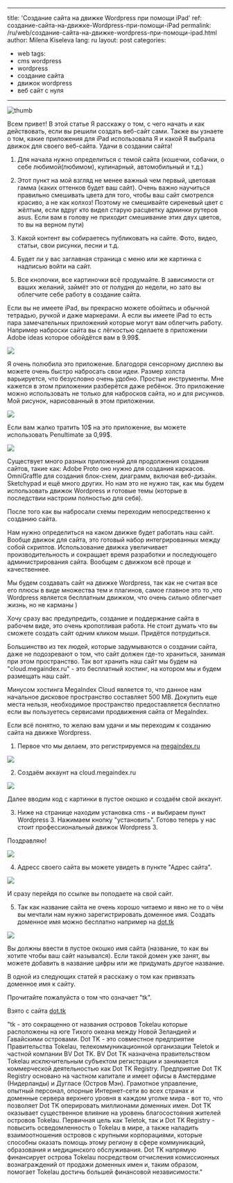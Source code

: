 
---
title: 'Создание сайта на движке Wordpress при помощи iPad'
ref: создание-сайта-на-движке-Wordpress-при-помощи-iPad
permalink: /ru/web/создание-сайта-на-движке-wordpress-при-помощи-ipad.html
author: Milena Kiseleva
lang: ru
layout: post
categories:
  - web
tags:
  - cms wordpress
  - wordpress
  - создание сайта
  - движок wordpress
  - веб сайт с нуля

---

![thumb](/images/milena/cоздание-сайта.jpg)

Всем привет! В этой статье Я расскажу о том, с чего начать и как действовать, если вы решили создать веб-сайт сами. Также вы узнаете о том, какие приложения для iPad использовала Я и какой Я выбрала движок для своего веб-сайта.
Удачи в создании сайта!


1. Для начала нужно определиться с темой сайта (кошечки, собачки, о себе любимой(любимом), кулинарный, автомобильный и т.д.)

2. Этот пункт на мой взгляд не менее важный чем первый, цветовая гамма (каких оттенков будет ваш сайт). Очень важно научиться правильно смешивать цвета для того, чтобы ваш сайт смотрелся красиво, а не как колхоз! Поэтому не смешивайте сиреневый цвет с жёлтым, если вдруг кто видел старую расцветку админки рутеров asus. Если вам в голову не приходит смешивание этих двух цветов, то вы на верном пути)

3. Какой контент вы собираетесь публиковать на сайте. Фото, видео, статьи, свои рисунки, песни и т.д.

4. Будет ли у вас заглавная страница с меню или же картинка с надписью войти на сайт.

5. Все кнопочки, все картиночки всё продумайте. В зависимости от ваших желаний, займёт это от полудня до недели, но зато вы облегчите себе работу в создание сайта.

Если вы не имеете iPad, вы прекрасно можете обойтись и обычной тетрадью, ручкой и даже маркерами. А если вы имеете iPad то есть пара замечательных приложений которые могут вам облегчить работу. Например наброски сайта вы с лёгкостью сделаете в приложении Adobe ideas которое обойдётся вам в 9.99$.

![](/images/milena/cоздание-сайта-1.jpg)

Я очень полюбила это приложение. Благодоря сенсорному дисплею вы можете очень быстро набросать свои идеи. Размер холста варьируется, что безусловно очень удобно. Простые инструменты. Мне кажется в этом приложении разберётся даже ребёнок. Это приложение можно использовать не только для набросков сайта, но и для рисунков. 
Мой рисунок, нарисованный в этом приложении.

![](/images/milena/cоздание-сайта-2.jpg)

Если вам жалко тратить 10$ на это приложение, вы можете использовать Penultimate за 0,99$.

![](/images/milena/cоздание-сайта-3.jpg)

Существует много разных приложений для продолжения создания сайтов, такие как:
Adobe Proto оно нужно для создания каркасов.
OmniGraffle для создания блок-схем, диаграмм, включая веб-дизайн. Sketchypad и ещё много других. Но нам это не нужно так, как мы будем использовать движок Wordpress и готовые темы (которые в последствии настроим полностью для себя).


После того как вы набросали схемы переходим непосредственно к созданию сайта.



Нам нужно определиться на каком движке будет работать наш сайт. Вообще движок для сайта, это готовый набор интегрированных между собой скриптов. Использование движка увеличивает производительность и сокращает время разработки и последующего администрирования сайта. Вообщем с движком всё проще и качественнее.

Мы будем создавать сайт на движке Wordpress, так как не считая все его плюсы в виде множества тем и плагинов, самое главное это то ,что Wordpress является бесплатным движком, что очень сильно облегчает жизнь, но не карманы )

Хочу сразу вас предупредить, создание и поддержание сайта в рабочем виде, это очень кропотливая работа. Не стоит думать что вы сможете создать сайт одним кликом мыши. Придётся потрудиться.

Большинство из тех людей, которые задумываются о создании сайта, даже не подозревают о том, что сайт должен где-то храниться, занимая при этом пространство. Так вот хранить наш сайт мы будем на "cloud.megaindex.ru" - это бесплатный хостинг, на котором мы и будем размещать наш сайт.

Минусом хостинга MegaIndex Cloud является то, что данное нам начальное дисковое пространство составляет 500 MB. Докупить еще места нельзя, необходимое пространство предоставляется бесплатно если вы пользуетесь сервисами продвижения сайта от MegaIndex.

Если всё понятно, то желаю вам удачи и мы переходим к созданию сайта на движке Wordpress.

1) Первое что мы делаем, это регистрируемся на [megaindex.ru](https://www.megaindex.ru)

![](/images/milena/cоздание-сайта-4.jpg)


2) Создаём аккаунт на cloud.megaindex.ru

![](/images/milena/cоздание-сайта-5.jpg)


Далее вводим код с картинки в пустое окошко и создаём свой аккаунт.

3) Ниже на странице находим установка cms - и выбираем пункт Wordpress 3. Нажимаем кнопку "установить". Готово теперь у нас стоит профессиональный движок Wordpress 3.

Поздравляю!

![](/images/milena/cоздание-сайта-6.jpg)

4) Адресс своего сайта вы можете увидеть в пункте "Адрес сайта".

![](/images/milena/cоздание-сайта-7.jpg)


И сразу перейдя по ссылке вы поподаете на свой сайт.

5) Так как название сайта не очень хорошо читаемо и явно не то о чём вы мечтали нам нужно зарегистрировать доменное имя. Создать доменное имя можно бесплатно например на [dot.tk](https://www.dot.tk)

![](/images/milena/cоздание-сайта-8.jpg)


Вы должны ввести в пустое окошко имя сайта (название, то как вы хотите чтобы ваш сайт назывался). Если такой домен уже занят, вы можете добавить в название цифры или же придумать другое название.

В одной из следующих статей я расскажу о том как привязать доменное имя к сайту.

Прочитайте пожалуйста о том что означает "tk".

Взято с сайта [dot.tk](https://www.dot.tk)

"tk - это сокращенно от названия островов Tokelau которые расположены на юге Tихого океана между Новой Зеландией и Гавайскими островами. Dot TK - это совместное предприятие Правительства Tokelau, телекоммуникационной организации Teletok и частной компании BV Dot TK. BV Dot TK назначена правительством Tokelau исключительным субъектом регистрации и занимается коммерческой деятельностью как Dot TK Registry.
Предприятие Dot TK Registry основано на частном капитале и имеет офисы в Амстердаме (Нидерланды) и Дугласе (Остров Мэн). Грамотное управление, опытный персонал, опорные Интернет-сети во всех странах и доменные сервера верхнего уровня в каждом уголке мира - вот то, что позволяет Dot TK оперировать миллионами доменных имен.
Dot TK оказывает существенное влияние на уровень благосостояния жителей островов Tokelau. Первичная цель как Teletok, так и Dot TK Registry - повысить осведомленность о Tokelau в мире, а также наладить взаимоотношения островов с крупными корпорациями, которые способны оказать помощь этому региону в сфере коммуникаций, образования и медицинского обслуживания. Dot TK напрямую финансирует острова Tokelau посредством отчисления комиссионных вознаграждений от продажи доменных имен и, таким образом, помогает Tokelau достичь большей финансовой независимости."